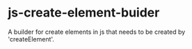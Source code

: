 # js-create-element-buider
A builder for create elements in js that needs to be created by 'createElement'.
